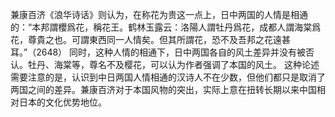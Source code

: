 兼康百济《浪华诗话》则认为，在称花为贵这一点上，日中两国的人情是相通的：“本邦謂櫻爲花，稱花王。鹤林玉露云：洛陽人謂牡丹爲花，成都人謂海棠爲花，尊貴之也。可謂東西同一人情矣。但其所謂花，恐不及吾邦之花遠甚耳。”（2648）
同时，这种人情的相通下，日中两国各自的风土差异并没有被否认。牡丹、海棠等，尊名不及樱花，可以认为作者强调了本国的风土。
这种论述需要注意的是，认识到中日两国人情相通的汉诗人不在少数，但他们都只是取消了两国之间的差异。兼康百济对于本国风物的突出，实际上意在扭转长期以来中国相对日本的文化优势地位。
